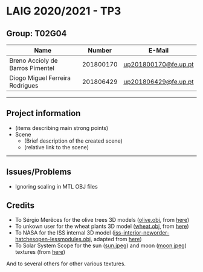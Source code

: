 # LAIG 2020/2021 - TP3

## Group: T02G04

| Name             | Number    | E-Mail             |
| ---------------- | --------- | ------------------ |
| Breno Accioly de Barros Pimentel | 201800170 | up201800170@fe.up.pt |
| Diogo Miguel Ferreira Rodrigues  | 201806429 | up201806429@fe.up.pt |

----
## Project information

- (items describing main strong points)
- Scene
  - (Brief description of the created scene)
  - (relative link to the scene)
----
## Issues/Problems

- Ignoring scaling in MTL OBJ files

## Credits

- To Sérgio Merêces for the olive trees 3D models ([olive.obj](scenes/alentejo/obj/olive/olive.obj), from [here](https://www.sergiomereces.com/3d-models-free-download/))
- To unkown user for the wheat plants 3D model ([wheat.obj](scenes/alentejo/obj/olive/olive.obj), from [here](https://123free3dmodels.com/wheat-field-v1-13239))
- To NASA for the ISS internal 3D model ([iss-interior-neworder-hatchesopen-lessmodules.obj](scenes/iss/obj/iss/iss-interior-neworder-hatchesopen-lessmodules.obj), adapted from [here](https://nasa3d.arc.nasa.gov/detail/iss-internal))
- To Solar System Scope for the sun ([sun.jpeg](scenes/iss/textures/sun.jpeg)) and moon ([moon.jpeg](scenes/iss/textures/moon.jpeg)) textures (from [here](https://www.solarsystemscope.com/textures/))

And to several others for other various textures.
